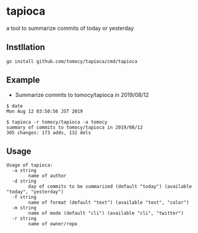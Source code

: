 # tapioca
a tool to summarize commits of today or yesterday  

## Instllation
```
go install github.com/tomocy/tapioca/cmd/tapioca
```

## Example
- Summarize commits to tomocy/tapioca in 2019/08/12
```
$ date
Mon Aug 12 03:50:56 JST 2019

$ tapioca -r tomocy/tapioca -a tomocy
summary of commits to tomocy/tapioca in 2019/08/12
305 changes: 173 adds, 132 dels
```

## Usage
```
Usage of tapioca:
  -a string
        name of author
  -d string
        day of commits to be summarized (default "today") (available "today", "yesterday")
  -f string
        name of format (default "text") (available "text", "color")
  -m string
        name of mode (default "cli") (available "cli", "twitter")
  -r string
        name of owner/repo
```

